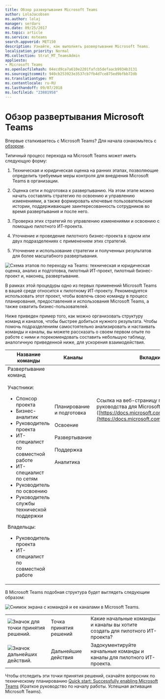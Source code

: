 ```yaml
---
title: Обзор развертывания Microsoft Teams
author: LolaJacobsen
ms.author: lolaj
manager: serdars
ms.date: 09/25/2017
ms.topic: article
ms.service: msteams
search.appverid: MET150
description: Узнайте, как выполнять развертывание Microsoft Teams.
localization_priority: Normal
MS.collection: Strat_MT_TeamsAdmin
appliesto:
- Microsoft Teams
ms.openlocfilehash: 04ecd9ca7a610e2201fafcb5defaacb9934b3131
ms.sourcegitcommit: 940cb253923e3537cb7fb4d7ce875ed9bfbb72db
ms.translationtype: MT
ms.contentlocale: ru-RU
ms.lasthandoff: 09/07/2018
ms.locfileid: "23881958"
---
```

<a name="overview-of-a-microsoft-teams-deployment"></a>Обзор развертывания Microsoft Teams
========================================

Впервые сталкиваетесь с Microsoft Teams? Для начала ознакомьтесь с [обзором](teams-overview.md).

Типичный процесс перехода на Microsoft Teams может иметь следующую форму:

1.  Техническая и юридическая оценка на ранних этапах, позволяющие определить требуемые меры контроля для внедрения Microsoft Teams в организации.

2.  Оценка сети и подготовка к развертыванию. На этом этапе можно начать составлять стратегию по освоению и управлению изменениями, а также формировать ключевые пользовательские истории, поддерживающие заинтересованность сотрудников во время развертывания и после него.

3.  Проверка этих стратегий по управлению изменениями и освоению с помощью пилотного ИТ-проекта.

4.  Уточнение и проведение пилотного бизнес-проекта в одном или двух подразделениях с применением этих стратегий.

5.  Уточнение и использование стратегии и полученных результатов для более масштабного развертывания.

![Схема этапов по переходу на Teams: техническая и юридическая оценка, анализ и подготовка, пилотный ИТ-проект, пилотный бизнес-проект и, наконец, развертывание.](media/Overview_of_a_Microsoft_Teams_deployment_image1.png)

В рамках этой процедуры одно из первых применений Microsoft Teams в вашей среде относится к пилотному ИТ-проекту. Рекомендуется использовать этот проект, чтобы вовлечь свою команду в процесс планирования, предоставления и использования Microsoft Teams, а также охватить бизнес-пользователей.

Ниже приведен пример того, как можно организовать структуру команд и каналов, чтобы быстрее добиться нужного результата. Чтобы помочь подразделениям самостоятельно анализировать и настаивать команды и каналы, вы можете рассказать о своем первом опыте по работе с ними и порекомендовать составить небольшую таблицу, аналогичную приведенной ниже, для ускорения взаимодействия.


|Название команды |Каналы  |Вкладки  |
|---------|---------|---------|
|Развертывание команд<br></br>Участники:<ul><li>Спонсор проекта</li><li>Бизнес-аналитик</li><li>Руководитель проекта</li><li>ИТ-специалист по совместной работе</li><li>ИТ-специалист по сетям</li><li>Руководитель по освоению </li><li>Руководитель службы технической поддержки</li></ul>Владельцы: <ul><li>Руководитель проекта</li><li>ИТ-специалист по совместной работе</li></ul>      |Планирование и подготовка<br></br> Освоение<br></br> Развертывание<br></br> Поддержка<br></br> Аналитика<br></br><br></br><br></br><br></br><br></br><br></br><br></br>          |Ссылка на веб-страницу практического руководства для Microsoft Teams ([https://docs.microsoft.com/MicrosoftTeams](https://docs.microsoft.com/MicrosoftTeams)) <br></br><br></br><br></br><br></br><br></br><br></br><br></br><br></br><br></br><br></br><br></br>        |

В Microsoft Teams подобная структура будет выглядеть следующим образом:

![Снимок экрана с командой и ее каналами в Microsoft Teams.](media/Overview_of_a_Microsoft_Teams_deployment_image2.png)


||||
|---------|---------|---------|
|![Значок для точки принятия решений.](media/Overview_of_a_Microsoft_Teams_deployment_image3.png)     |Точка принятия решений         |Какие начальные команды и каналы вы хотите создать для пилотного ИТ-проекта?         |
|![Значок дальнейших действий.](media/Overview_of_a_Microsoft_Teams_deployment_image4.png)     |Дальнейшие действия         |Задокументируйте начальные команды и каналы для пилотного ИТ-проекта.         |




Чтобы отследить эти точки принятия решений, скачайте вопросник по техническому планированию [Quick start: Successfully enabling Microsoft Teams](https://download.microsoft.com/download/F/3/9/F39B4F10-5720-4516-87E1-91E5A5678EFB/MicrosoftTeams-AdminQuickStart-EnableTeams.docx) (Краткое руководство по началу работы. Успешная активация Microsoft Teams).
